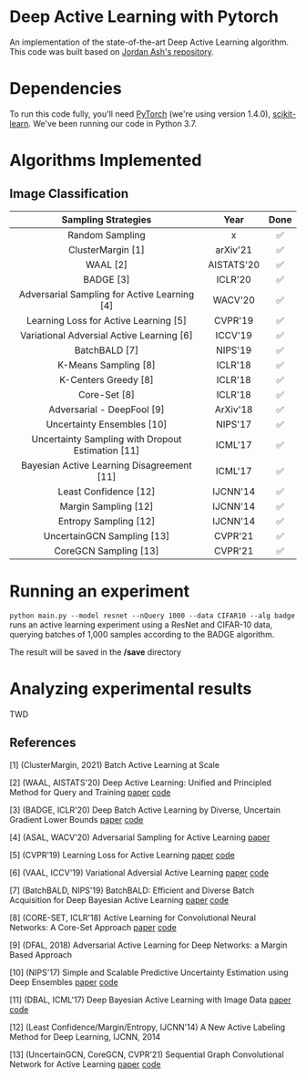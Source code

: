 # Deep Active Learning with Pytorch
An implementation of the state-of-the-art Deep Active Learning algorithm. 
This code was built based on [Jordan Ash's repository](https://github.com/JordanAsh/badge).

# Dependencies

To run this code fully, you'll need [PyTorch](https://pytorch.org/) (we're using version 1.4.0), [scikit-learn](https://scikit-learn.org/stable/).
We've been running our code in Python 3.7.

# Algorithms Implemented
## Image Classification
|                Sampling Strategies                |    Year    | Done |
|:-------------------------------------------------:|:----------:|:----:|
|                  Random Sampling                  |      x     |  ✅ |
|                 ClusterMargin [1]                 |  arXiv'21  |  ✅ |
|                      WAAL [2]                     | AISTATS'20 |  ✅ |
|                     BADGE [3]                     |   ICLR'20  |  ✅ |
|    Adversarial Sampling for Active Learning [4]   |   WACV'20  |  ✅ |
|       Learning Loss for Active Learning [5]       |   CVPR'19  |  ✅ |
|     Variational Adversial Active Learning [6]     |   ICCV'19  |  ✅ |
|                   BatchBALD [7]                   |   NIPS'19  |  ✅ |
|                K-Means Sampling [8]               |   ICLR'18  |  ✅ |
|                K-Centers Greedy [8]               |   ICLR'18  |  ✅ |
|                    Core-Set [8]                   |   ICLR'18  |  ✅ |
|             Adversarial - DeepFool [9]            |  ArXiv'18  |  ✅ |
|             Uncertainty Ensembles [10]            |   NIPS'17  |  ✅ |
| Uncertainty Sampling with Dropout Estimation [11] |   ICML'17  |  ✅ |
|     Bayesian Active Learning Disagreement [11]    |   ICML'17  |  ✅ |
|               Least Confidence [12]               |  IJCNN'14  |  ✅ |
|                Margin Sampling [12]               |  IJCNN'14  |  ✅ |
|               Entropy Sampling [12]               |  IJCNN'14  |  ✅ |
|               UncertainGCN Sampling [13]          |  CVPR'21  |  ✅ |
|               CoreGCN Sampling [13]               |  CVPR'21  |  ✅ |




# Running an experiment

`python main.py --model resnet --nQuery 1000 --data CIFAR10 --alg badge`\
runs an active learning experiment using a ResNet and CIFAR-10 data, querying batches of 1,000 samples according to the BADGE algorithm.

<!-- `python main.py --model mlp --nQuery 10000 --did 6 --alg conf`\
runs an active learning experiment using an MLP and dataset number 6 from OpenML, querying batches of 10,000 with confidence sampling.
Note that in our code, OpenML datasets can only be used with MLP architectures.
  -->

The result will be saved in the **/save** directory

# Analyzing experimental results
<!-- See the readme file in `scripts/` for more details about generating plots like those in our paper. -->
TWD


## References
<!-- - [x] (UncertainGCN, CoreGCN, CVPR'21) Sequential Graph Convolutional Network for Active Learning [paper](https://arxiv.org/pdf/2006.10219.pdf) [code](https://github.com/razvancaramalau/Sequential-GCN-for-Active-Learning) -->

<!-- - [x] (ICDM'20) Active Learning with Multi-granular Graph Auto-Encoder [paper](https://ieeexplore.ieee.org/document/9338373/authors#authors)  -->
[1] (ClusterMargin, 2021) Batch Active Learning at Scale

[2] (WAAL, AISTATS'20) Deep Active Learning: Unified and Principled Method for Query and Training [paper](https://arxiv.org/pdf/1911.09162.pdf) [code](https://github.com/cjshui/WAAL)

[3] (BADGE, ICLR'20) Deep Batch Active Learning by Diverse, Uncertain Gradient Lower Bounds [paper](https://openreview.net/forum?id=ryghZJBKPS) [code](https://github.com/JordanAsh/badge)

<!-- - [x] (PROXY, ICLR'20) Selection via Proxy: Efficient Data Selection for Deep Learning [paper](https://arxiv.org/pdf/1906.11829.pdf) [code](https://github.com/stanford-futuredata/selection-via-proxy) -->
<!-- - [x] (ECCV'20) Consistency-based semi-supervised active learning: Towards minimizing labeling cost [paper](https://www.ecva.net/papers/eccv_2020/papers_ECCV/papers/123550511.pdf) [code]() -->
<!-- - [YuLi] (Knowledge-based Systems'19) Multi-criteria active deep learning for image classification [paper](https://www.sciencedirect.com/science/article/abs/pii/S0950705119300747?via%3Dihub) [code](https://github.com/houxingxing/Multi-Criteria-Active-Deep-Learning-for-Image-Classification) -->
[4] (ASAL, WACV'20) Adversarial Sampling for Active Learning [paper](https://arxiv.org/pdf/1808.06671.pdf) 

[5] (CVPR'19) Learning Loss for Active Learning [paper](https://arxiv.org/pdf/1905.03677v1.pdf) [code](https://github.com/Mephisto405/Learning-Loss-for-Active-Learning)

[6] (VAAL, ICCV'19) Variational Adversial Active Learning [paper](https://arxiv.org/pdf/1904.00370.pdf) [code](https://github.com/sinhasam/vaal)

[7] (BatchBALD, NIPS'19) BatchBALD: Efficient and Diverse Batch Acquisition for Deep Bayesian Active Learning [paper](https://papers.nips.cc/paper/2019/file/95323660ed2124450caaac2c46b5ed90-Paper.pdf) [code](https://github.com/BlackHC/BatchBALD)

<!-- - [Muxi] (ICML'19) Bayesian Generative Active Deep Learning [paper](https://arxiv.org/pdf/1904.11643v1.pdf) [code](https://github.com/toantm/BGADL) -->
<!-- - [YuLi] (AAAI'19) (SPAL) Self-Paced Active Learning: Query the Right Thing at the Right Time [paper](https://ojs.aaai.org//index.php/AAAI/article/view/4445)  -->
[8] (CORE-SET, ICLR'18) Active Learning for Convolutional Neural Networks: A Core-Set Approach [paper](https://arxiv.org/pdf/1708.00489.pdf) [code](https://github.com/ozansener/active_learning_coreset)

[9] (DFAL, 2018) Adversarial Active Learning for Deep Networks: a Margin Based Approach

[10] (NIPS'17) Simple and Scalable Predictive Uncertainty Estimation using Deep Ensembles [paper](https://arxiv.org/pdf/1612.01474.pdf) [code](https://github.com/vvanirudh/deep-ensembles-uncertainty) 

[11] (DBAL, ICML'17) Deep Bayesian Active Learning with Image Data [paper](https://arxiv.org/pdf/1703.02910.pdf) [code](https://github.com/bnjasim/Deep-Bayesian-Active-Learning)

[12] (Least Confidence/Margin/Entropy, IJCNN'14) A New Active Labeling Method for Deep Learning, IJCNN, 2014
<!-- - [13] (Least Confidence/Margin/Entropy, IJCNN'14) A New Active Labeling Method for Deep Learning, IJCNN, 2014 -->
<!-- - [YuLi] (LAL, NIPS'17) Learning Active Learning from Data [paper](https://papers.nips.cc/paper/2017/file/8ca8da41fe1ebc8d3ca31dc14f5fc56c-Paper.pdf) [code](https://github.com/ksenia-konyushkova/LAL) -->
<!-- - [Muxi] (Emsemble, CVPR'18) The power of ensembles for active learning in image classification [paper](https://openaccess.thecvf.com/content_cvpr_2018/papers/Beluch_The_Power_of_CVPR_2018_paper.pdf)  -->

[13] (UncertainGCN, CoreGCN, CVPR'21) Sequential Graph Convolutional Network for Active Learning [paper](https://arxiv.org/pdf/2006.10219.pdf) [code](https://github.com/razvancaramalau/Sequential-GCN-for-Active-Learning)



<!-- ## Image Regression -->
<!-- TBW -->



